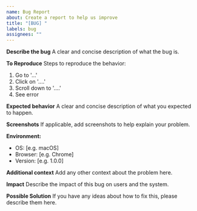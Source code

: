 ```yaml
---
name: Bug Report
about: Create a report to help us improve
title: "[BUG] "
labels: bug
assignees: ""
---
```


**Describe the bug**
A clear and concise description of what the bug is.

**To Reproduce**
Steps to reproduce the behavior:

1. Go to '...'
2. Click on '....'
3. Scroll down to '....'
4. See error

**Expected behavior**
A clear and concise description of what you expected to happen.

**Screenshots**
If applicable, add screenshots to help explain your problem.

**Environment:**

- OS: [e.g. macOS]
- Browser: [e.g. Chrome]
- Version: [e.g. 1.0.0]

**Additional context**
Add any other context about the problem here.

**Impact**
Describe the impact of this bug on users and the system.

**Possible Solution**
If you have any ideas about how to fix this, please describe them here.
